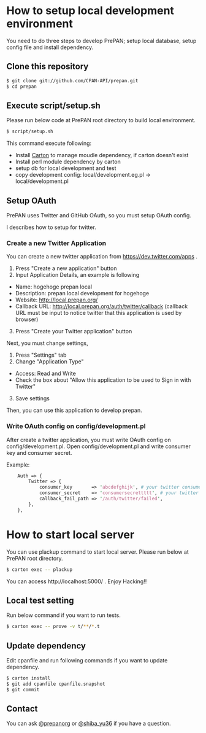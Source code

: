 # How to setup local development environment

You need to do three steps to develop PrePAN; setup local database, setup config file and install dependency.

## Clone this repository

```sh
$ git clone git://github.com/CPAN-API/prepan.git
$ cd prepan
```

## Execute script/setup.sh

Please run below code at PrePAN root directory to build local environment.

```sh
$ script/setup.sh
```

This command execute following:

- Install [Carton](https://metacpan.org/pod/Carton) to manage moudle dependency, if carton doesn't exist
- Install perl module dependency by carton
- setup db for local development and test
- copy development config: local/development.eg.pl -> local/development.pl

## Setup OAuth

PrePAN uses Twitter and GitHub OAuth, so you must setup OAuth config.

I describes how to setup for twitter.

### Create a new Twitter Application

You can create a new twitter application from https://dev.twitter.com/apps .

1. Press "Create a new application" button
2. Input Application Details, an example is following
  - Name: hogehoge prepan local
  - Description: prepan local development for hogehoge
  - Website: http://local.prepan.org/
  - Callback URL: http://local.prepan.org/auth/twitter/callback (callback URL must be input to notice twitter that this application is used by browser)
3. Press "Create your Twitter application" button

Next, you must change settings,

1. Press "Settings" tab
2. Change "Application Type"
  - Access: Read and Write
  - Check the box about "Allow this application to be used to Sign in with Twitter"
3. Save settings

Then, you can use this application to develop prepan.

### Write OAuth config on config/development.pl

After create a twitter application, you must write OAuth config on config/development.pl.  Open config/development.pl and write consumer key and consumer secret.

Example:
```Perl
    Auth => {
        Twitter => {
            consumer_key       => 'abcdefghijk', # your twitter consumer key
            consumer_secret    => 'consumersecrettttt', # your twitter consumer secret
            callback_fail_path => '/auth/twitter/failed',
        },
    },
```


# How to start local server
You can use plackup command to start local server.  Please run below at PrePAN root directory.

```sh
$ carton exec -- plackup
```

You can access http://localhost:5000/ . Enjoy Hacking!!

## Local test setting

Run below command if you want to run tests.

```sh
$ carton exec -- prove -v t/**/*.t
```

## Update dependency

Edit cpanfile and run following commands if you want to update dependency.

```sh
$ carton install
$ git add cpanfile cpanfile.snapshot
$ git commit
```

## Contact

You can ask [@prepanorg](http://twitter.com/prepanorg/) or [@shiba_yu36](http://twitter.com/shiba_yu36/) if you have a question.
